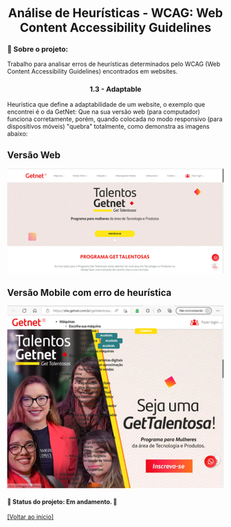 <br id="inicio">

<h1 align="center">Análise de Heurísticas - WCAG: Web Content Accessibility Guidelines </h1>

<span id="sobre">

### :bookmark_tabs: Sobre o projeto:
<p>Trabalho para analisar erros de heurísticas determinados pelo WCAG (Web Content Accessibility Guidelines) encontrados em websites.</p>


<h3 align="center">1.3 - Adaptable </h3>

<p>Heurística que define a adaptabilidade de um website, o exemplo que encontrei é o da GetNet: Que na sua versão web (para computador) funciona corretamente, porém, quando colocada no modo responsivo (para dispositivos móveis) "quebra" totalmente, como demonstra as imagens abaixo:</p>

## Versão Web
![Trabalho IHC](/ihc/imagens/versao_web.png "Erro de heuristica")

## Versão Mobile com erro de heurística
![Trabalho IHC](/ihc/imagens/versao_mobile.png "Erro de heuristica")
 #### 📌 Status do projeto: Em andamento. :construction:	
  
 <a href="#inicio">[Voltar ao início]</a>
  